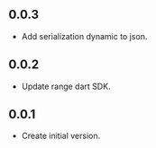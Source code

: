 ## 0.0.3

- Add serialization dynamic to json.

## 0.0.2

- Update range dart SDK.

## 0.0.1

- Create initial version.
